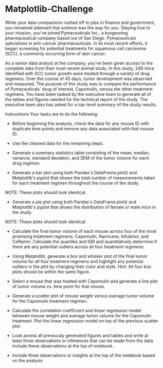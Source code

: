 # Matplotlib-Challenge

While your data companions rushed off to jobs in finance and government, you remained adamant that science was the way for you. Staying true to your mission, you've joined Pymaceuticals Inc., a burgeoning pharmaceutical company based out of San Diego. Pymaceuticals specializes in anti-cancer pharmaceuticals. In its most recent efforts, it began screening for potential treatments for squamous cell carcinoma (SCC), a commonly occurring form of skin cancer.

As a senior data analyst at the company, you've been given access to the complete data from their most recent animal study. In this study, 249 mice identified with SCC tumor growth were treated through a variety of drug regimens. Over the course of 45 days, tumor development was observed and measured. The purpose of this study was to compare the performance of Pymaceuticals' drug of interest, Capomulin, versus the other treatment regimens. You have been tasked by the executive team to generate all of the tables and figures needed for the technical report of the study. The executive team also has asked for a top-level summary of the study results.

Instructions
Your tasks are to do the following:


- Before beginning the analysis, check the data for any mouse ID with duplicate time points and remove any data associated with that mouse ID.


- Use the cleaned data for the remaining steps.


- Generate a summary statistics table consisting of the mean, median, variance, standard deviation, and SEM of the tumor volume for each drug regimen.


- Generate a bar plot using both Pandas's DataFrame.plot() and Matplotlib's pyplot that shows the total number of measurements taken for each treatment regimen throughout the course of the study.


NOTE: These plots should look identical.



- Generate a pie plot using both Pandas's DataFrame.plot() and Matplotlib's pyplot that shows the distribution of female or male mice in the study.


NOTE: These plots should look identical.


- Calculate the final tumor volume of each mouse across four of the most promising treatment regimens: Capomulin, Ramicane, Infubinol, and Ceftamin. Calculate the quartiles and IQR and quantitatively determine if there are any potential outliers across all four treatment regimens.


- Using Matplotlib, generate a box and whisker plot of the final tumor volume for all four treatment regimens and highlight any potential outliers in the plot by changing their color and style.
Hint: All four box plots should be within the same figure. 


- Select a mouse that was treated with Capomulin and generate a line plot of tumor volume vs. time point for that mouse.


- Generate a scatter plot of mouse weight versus average tumor volume for the Capomulin treatment regimen.


- Calculate the correlation coefficient and linear regression model between mouse weight and average tumor volume for the Capomulin treatment. Plot the linear regression model on top of the previous scatter plot.


- Look across all previously generated figures and tables and write at least three observations or inferences that can be made from the data. Include these observations at the top of notebook.

- Include three observations or insights at the top of the notebook based on the analysis